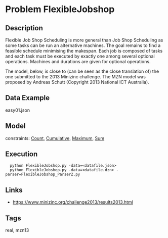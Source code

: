 # Problem FlexibleJobshop
## Description
Flexible Job Shop Scheduling is more general than Job Shop Scheduling as some tasks can be run an alternative machines.
The goal remains to find a feasible schedule minimising the makespan.
Each job is composed of tasks and each task must be executed by exactly one among several optional operations.
Machines and durations are given for optional operations.

The model, below, is close to (can be seen as the close translation of) the one submitted to the 2013 Minizinc challenge.
The MZN model was proposed by Andreas Schutt (Copyright 2013 National ICT Australia).

## Data Example
  easy01.json

## Model
  constraints: [Count](http://pycsp.org/documentation/constraints/Count), [Cumulative](http://pycsp.org/documentation/constraints/Cumulative), [Maximum](http://pycsp.org/documentation/constraints/Maximum), [Sum](http://pycsp.org/documentation/constraints/Sum)

## Execution
```
  python FlexibleJobshop.py -data=<datafile.json>
  python FlexibleJobshop.py -data=<datafile.dzn> -parser=FlexibleJobshop_ParserZ.py
```

## Links
  - https://www.minizinc.org/challenge2013/results2013.html

## Tags
  real, mzn13

